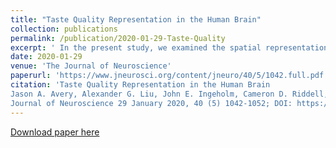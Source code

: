 ```yaml
---
title: "Taste Quality Representation in the Human Brain"
collection: publications
permalink: /publication/2020-01-29-Taste-Quality
excerpt: ' In the present study, we examined the spatial representation of taste within the human brain using ultra-high resolution functional magnetic resonance imaging (MRI) at high magnetic field strength (7-tesla) '
date: 2020-01-29
venue: 'The Journal of Neuroscience'
paperurl: 'https://www.jneurosci.org/content/jneuro/40/5/1042.full.pdf'
citation: 'Taste Quality Representation in the Human Brain
Jason A. Avery, Alexander G. Liu, John E. Ingeholm, Cameron D. Riddell, Stephen J. Gotts and Alex Martin
Journal of Neuroscience 29 January 2020, 40 (5) 1042-1052; DOI: https://doi.org/10.1523/JNEUROSCI.1751-19.2019'
---
```


[Download paper here](https://www.jneurosci.org/content/jneuro/40/5/1042.full.pdf)

